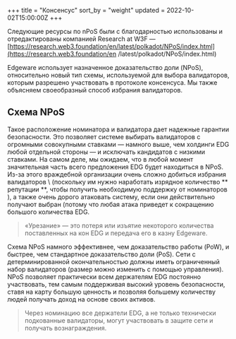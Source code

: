 +++
title = "Консенсус"
sort_by = "weight"
updated = 2022-10-02T15:00:00Z
+++

Следующие ресурсы по nPoS были с благодарностью использованы и отредактированы компанией Research at W3F — [https://research.web3.foundation/en/latest/polkadot/NPoS/index.html](https://research.web3.foundation/en /latest/polkadot/NPoS/index.html)

Edgeware использует назначенное доказательство доли \(NPoS\), относительно новый тип схемы, используемой для выбора валидаторов, которым разрешено участвовать в протоколе консенсуса. Мы также объясняем своеобразный способ избрания валидаторов.

## Схема NPoS

Такое расположение номинатора и валидатора дает надежные гарантии безопасности. Это позволяет системе выбирать валидаторов с огромными совокупными ставками — намного выше, чем холдинги EDG любой отдельной стороны — и исключать кандидатов с низкими ставками. На самом деле, мы ожидаем, что в любой момент значительная часть всего предложения EDG будет находиться в NPoS. Из-за этого враждебной организации очень сложно добиться избрания валидаторов \ (поскольку им нужно наработать изрядное количество ** репутации **, чтобы получить необходимую поддержку от номинаторов \), а также очень дорого атаковать систему, если они действительно получают выбран \(потому что любая атака приведет к сокращению большого количества EDG.

>«Урезание» — это потеря или изъятие некоторого количества поставленных на кон EDG и передача его в казну Edgeware.

Схема NPoS намного эффективнее, чем доказательство работы \(PoW\), и быстрее, чем стандартное доказательство доли \(PoS\). Сети с детерминированной окончательностью должны иметь ограниченный набор валидаторов (размер можно изменить с помощью управления). NPoS позволяет практически всем держателям EDG постоянно участвовать, тем самым поддерживая высокий уровень безопасности, ставя на карту большую ценность и позволяя большему количеству людей получать доход на основе своих активов.

>Через номинацию все держатели EDG, а не только технически подкованные валидаторы, могут участвовать в защите сети и получать вознаграждения.
